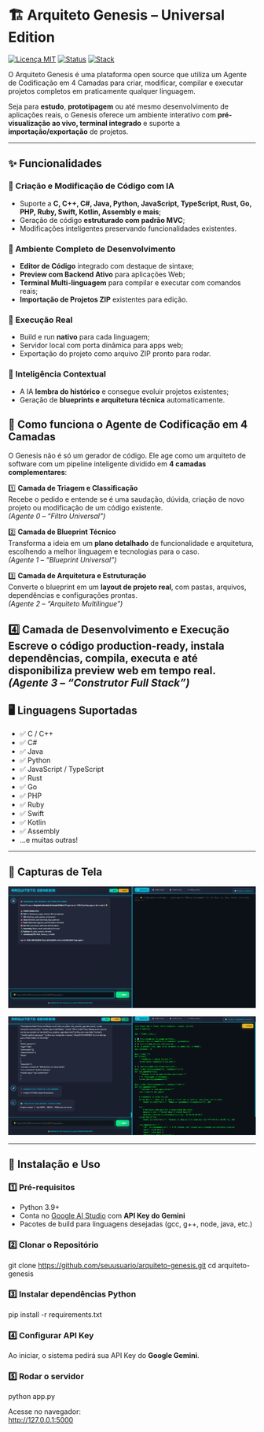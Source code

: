 # 🏗️ Arquiteto Genesis – Universal Edition

[![Licença MIT](https://img.shields.io/badge/license-MIT-green.svg)](LICENSE)
[![Status](https://img.shields.io/badge/status-ativo-brightgreen.svg)]()
[![Stack](https://img.shields.io/badge/stack-Flask%20%2B%20Google%20Gemini-blue.svg)]()

O Arquiteto Genesis é uma plataforma open source que utiliza um Agente de Codificação em 4 Camadas para criar, modificar, compilar e executar projetos completos em praticamente qualquer linguagem.

Seja para **estudo**, **prototipagem** ou até mesmo desenvolvimento de aplicações reais, o Genesis oferece um ambiente interativo com **pré-visualização ao vivo, terminal integrado** e suporte a **importação/exportação** de projetos.

---

## ✨ Funcionalidades

### 🔹 Criação e Modificação de Código com IA
- Suporte a **C, C++, C#, Java, Python, JavaScript, TypeScript, Rust, Go, PHP, Ruby, Swift, Kotlin, Assembly e mais**;
- Geração de código **estruturado com padrão MVC**;
- Modificações inteligentes preservando funcionalidades existentes.

### 🔹 Ambiente Completo de Desenvolvimento
- **Editor de Código** integrado com destaque de sintaxe;
- **Preview com Backend Ativo** para aplicações Web;
- **Terminal Multi-linguagem** para compilar e executar com comandos reais;
- **Importação de Projetos ZIP** existentes para edição.

### 🔹 Execução Real
- Build e run **nativo** para cada linguagem;
- Servidor local com porta dinâmica para apps web;
- Exportação do projeto como arquivo ZIP pronto para rodar.

### 🔹 Inteligência Contextual
- A IA **lembra do histórico** e consegue evoluir projetos existentes;
- Geração de **blueprints e arquitetura técnica** automaticamente.

  
## 🧩 Como funciona o Agente de Codificação em 4 Camadas

O Genesis não é só um gerador de código. Ele age como um arquiteto de software com um pipeline inteligente dividido em **4 camadas complementares**:

1️⃣ **Camada de Triagem e Classificação**  
Recebe o pedido e entende se é uma saudação, dúvida, criação de novo projeto ou modificação de um código existente.  
*(Agente 0 – “Filtro Universal”)*  

2️⃣ **Camada de Blueprint Técnico**  
Transforma a ideia em um **plano detalhado** de funcionalidade e arquitetura, escolhendo a melhor linguagem e tecnologias para o caso.  
*(Agente 1 – “Blueprint Universal”)*  

3️⃣ **Camada de Arquitetura e Estruturação**  
Converte o blueprint em um **layout de projeto real**, com pastas, arquivos, dependências e configurações prontas.  
*(Agente 2 – “Arquiteto Multilíngue”)*  

4️⃣ **Camada de Desenvolvimento e Execução**  
Escreve o código **production-ready**, instala dependências, compila, executa e até disponibiliza preview web em tempo real.  
*(Agente 3 – “Construtor Full Stack”)*
---

## 🖥️ Linguagens Suportadas
- ✅ C / C++
- ✅ C#
- ✅ Java
- ✅ Python
- ✅ JavaScript / TypeScript
- ✅ Rust
- ✅ Go
- ✅ PHP
- ✅ Ruby
- ✅ Swift
- ✅ Kotlin
- ✅ Assembly
- ...e muitas outras!

---

## 📸 Capturas de Tela 

![Exemplo 1](docs/screenshot1.png)  

![Exemplo 2](docs/screenshot2.png)

---

## 🚀 Instalação e Uso

### 1️⃣ Pré-requisitos
- Python 3.9+
- Conta no [Google AI Studio](https://ai.google.dev/) com **API Key do Gemini**
- Pacotes de build para linguagens desejadas (gcc, g++, node, java, etc.)

### 2️⃣ Clonar o Repositório
git clone https://github.com/seuusuario/arquiteto-genesis.git
cd arquiteto-genesis

### 3️⃣ Instalar dependências Python
pip install -r requirements.txt

### 4️⃣ Configurar API Key
Ao iniciar, o sistema pedirá sua API Key do **Google Gemini**.

### 5️⃣ Rodar o servidor
python app.py

Acesse no navegador:  
http://127.0.0.1:5000
